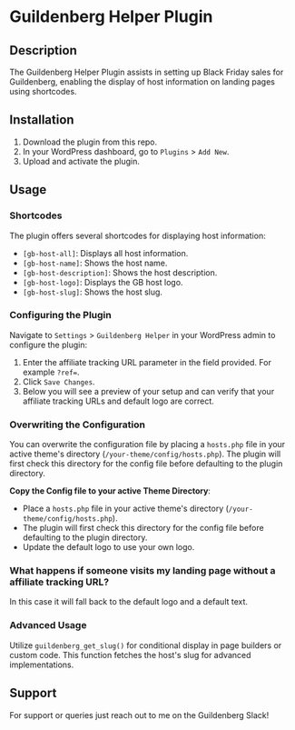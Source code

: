 # Guildenberg Helper Plugin

## Description

The Guildenberg Helper Plugin assists in setting up Black Friday sales for Guildenberg, enabling the display of host information on landing pages using shortcodes.

## Installation

1. Download the plugin from this repo.
2. In your WordPress dashboard, go to `Plugins` > `Add New`.
3. Upload and activate the plugin.

## Usage

### Shortcodes

The plugin offers several shortcodes for displaying host information:

- `[gb-host-all]`: Displays all host information.
- `[gb-host-name]`: Shows the host name.
- `[gb-host-description]`: Shows the host description.
- `[gb-host-logo]`: Displays the GB host logo.
- `[gb-host-slug]`: Shows the host slug.

### Configuring the Plugin

Navigate to `Settings` > `Guildenberg Helper` in your WordPress admin to configure the plugin:

1. Enter the affiliate tracking URL parameter in the field provided. For example `?ref=`.
2. Click `Save Changes`.
3. Below you will see a preview of your setup and can verify that your affiliate tracking URLs and default logo are correct.

### Overwriting the Configuration

You can overwrite the configuration file by placing a `hosts.php` file in your active theme's directory (`/your-theme/config/hosts.php`). The plugin will first check this directory for the config file before defaulting to the plugin directory.

**Copy the Config file to your active Theme Directory**:
   - Place a `hosts.php` file in your active theme's directory (`/your-theme/config/hosts.php`).
   - The plugin will first check this directory for the config file before defaulting to the plugin directory.
   - Update the default logo to use your own logo.

### What happens if someone visits my landing page without a affiliate tracking URL?

In this case it will fall back to the default logo and a default text.

### Advanced Usage

Utilize `guildenberg_get_slug()` for conditional display in page builders or custom code. This function fetches the host's slug for advanced implementations.


## Support

For support or queries just reach out to me on the Guildenberg Slack!
